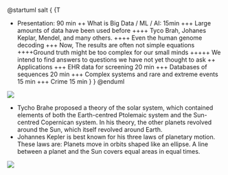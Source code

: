 @startuml
salt
{
{T
 + Presentation: 90 min
 ++ What is Big Data / ML / AI: 15min
 +++ Large amounts of data have been used before
 ++++ Tyco Brah, Johanes Keplar, Mendel, and many others.
 ++++ Even the human genome decoding
 +++ Now, The results are often not simple equations
 ++++Ground truth might be too complex for our small minds
 +++++ We intend to find answers to questions we have not yet thought to ask
 ++ Applications
 +++ EHR data for screening 20 min
 +++ Databases of sequences 20 min
 +++ Complex systems and rare and extreme events 15 min
 +++ Crime  15 min
 }
}
@enduml


![](https://cdn.britannica.com/77/83677-050-D0958F1A/Tycho-Brahe.jpg)

+ Tycho Brahe proposed a theory of the solar system, which contained elements of both the Earth-centred Ptolemaic system and the Sun-centred Copernican system. In his theory, the other planets revolved around the Sun, which itself revolved around Earth.
+ Johannes Kepler is best known for his three laws of planetary motion. These laws are: Planets move in orbits shaped like an ellipse. A line between a planet and the Sun covers equal areas in equal times.

![](https://cdn.britannica.com/57/139557-004-F4E7E357/portrait-Johannes-Kepler-1730.jpg?s=1500x700&q=85)